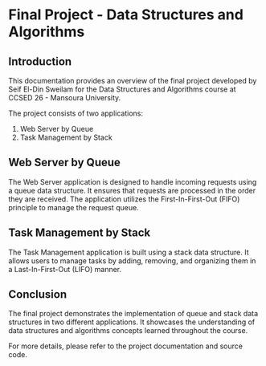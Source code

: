 
# Final Project - Data Structures and Algorithms

## Introduction

This documentation provides an overview of the final project developed by Seif El-Din Sweilam for the Data Structures and Algorithms course at CCSED 26 - Mansoura University.

The project consists of two applications:

1. Web Server by Queue
2. Task Management by Stack

## Web Server by Queue

The Web Server application is designed to handle incoming requests using a queue data structure. It ensures that requests are processed in the order they are received. The application utilizes the First-In-First-Out (FIFO) principle to manage the request queue.

## Task Management by Stack

The Task Management application is built using a stack data structure. It allows users to manage tasks by adding, removing, and organizing them in a Last-In-First-Out (LIFO) manner.

## Conclusion

The final project demonstrates the implementation of queue and stack data structures in two different applications. It showcases the understanding of data structures and algorithms concepts learned throughout the course.

For more details, please refer to the project documentation and source code.